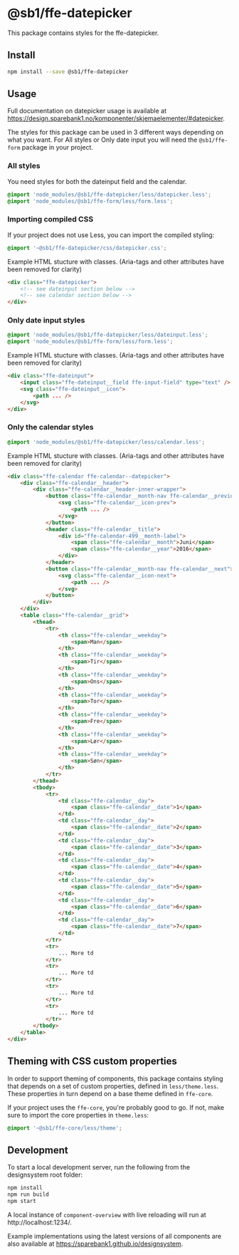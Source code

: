 # @sb1/ffe-datepicker

This package contains styles for the ffe-datepicker.

## Install

```bash
npm install --save @sb1/ffe-datepicker
```

## Usage

Full documentation on datepicker usage is available at https://design.sparebank1.no/komponenter/skjemaelementer/#datepicker.

The styles for this package can be used in 3 different ways depending on what you want.
For All styles or Only date input you will need the `@sb1/ffe-form` package in your project.

### All styles

You need styles for both the dateinput field and the calendar.

```css
@import 'node_modules/@sb1/ffe-datepicker/less/datepicker.less';
@import 'node_modules/@sb1/ffe-form/less/form.less';
```

### Importing compiled CSS

If your project does not use Less, you can import the compiled styling:

```css
@import '~@sb1/ffe-datepicker/css/datepicker.css';
```

Example HTML stucture with classes. (Aria-tags and other attributes have been removed for clarity)

```html
<div class="ffe-datepicker">
    <!-- see dateinput section below -->
    <!-- see calendar section below -->
</div>
```

### Only date input styles

```css
@import 'node_modules/@sb1/ffe-datepicker/less/dateinput.less';
@import 'node_modules/@sb1/ffe-form/less/form.less';
```

Example HTML stucture with classes. (Aria-tags and other attributes have been removed for clarity)

```html
<div class="ffe-dateinput">
    <input class="ffe-dateinput__field ffe-input-field" type="text" />
    <svg class="ffe-dateinput__icon">
        <path ... />
    </svg>
</div>
```

### Only the calendar styles

```css
@import 'node_modules/@sb1/ffe-datepicker/less/calendar.less';
```

Example HTML stucture with classes. (Aria-tags and other attributes have been removed for clarity)

```html
<div class="ffe-calendar ffe-calendar--datepicker">
    <div class="ffe-calendar__header">
        <div class="ffe-calendar__header-inner-wrapper">
            <button class="ffe-calendar__month-nav ffe-calendar__previous">
                <svg class="ffe-calendar__icon-prev">
                    <path ... />
                </svg>
            </button>
            <header class="ffe-calendar__title">
                <div id="ffe-calendar-499__month-label">
                    <span class="ffe-calendar__month">Juni</span>
                    <span class="ffe-calendar__year">2016</span>
                </div>
            </header>
            <button class="ffe-calendar__month-nav ffe-calendar__next">
                <svg class="ffe-calendar__icon-next">
                    <path ... />
                </svg>
            </button>
        </div>
    </div>
    <table class="ffe-calendar__grid">
        <thead>
            <tr>
                <th class="ffe-calendar__weekday">
                    <span>Man</span>
                </th>
                <th class="ffe-calendar__weekday">
                    <span>Tir</span>
                </th>
                <th class="ffe-calendar__weekday">
                    <span>Ons</span>
                </th>
                <th class="ffe-calendar__weekday">
                    <span>Tor</span>
                </th>
                <th class="ffe-calendar__weekday">
                    <span>Fre</span>
                </th>
                <th class="ffe-calendar__weekday">
                    <span>Lør</span>
                </th>
                <th class="ffe-calendar__weekday">
                    <span>Søn</span>
                </th>
            </tr>
        </thead>
        <tbody>
            <tr>
                <td class="ffe-calendar__day">
                    <span class="ffe-calendar__date">1</span>
                </td>
                <td class="ffe-calendar__day">
                    <span class="ffe-calendar__date">2</span>
                </td>
                <td class="ffe-calendar__day">
                    <span class="ffe-calendar__date">3</span>
                </td>
                <td class="ffe-calendar__day">
                    <span class="ffe-calendar__date">4</span>
                </td>
                <td class="ffe-calendar__day">
                    <span class="ffe-calendar__date">5</span>
                </td>
                <td class="ffe-calendar__day">
                    <span class="ffe-calendar__date">6</span>
                </td>
                <td class="ffe-calendar__day">
                    <span class="ffe-calendar__date">7</span>
                </td>
            </tr>
            <tr>
                ... More td
            </tr>
            <tr>
                ... More td
            </tr>
            <tr>
                ... More td
            </tr>
            <tr>
                ... More td
            </tr>
        </tbody>
    </table>
</div>
```

## Theming with CSS custom properties

In order to support theming of components, this package contains styling that depends on a set of custom properties, defined in `less/theme.less`. These properties in turn depend on a base theme defined in `ffe-core`.

If your project uses the `ffe-core`, you're probably good to go. If not, make sure to import the core properties in `theme.less`:

```css
@import '~@sb1/ffe-core/less/theme';
```

## Development

To start a local development server, run the following from the designsystem root folder:

```bash
npm install
npm run build
npm start
```

A local instance of `component-overview` with live reloading will run at http://localhost:1234/.

Example implementations using the latest versions of all components are also available at https://sparebank1.github.io/designsystem.
